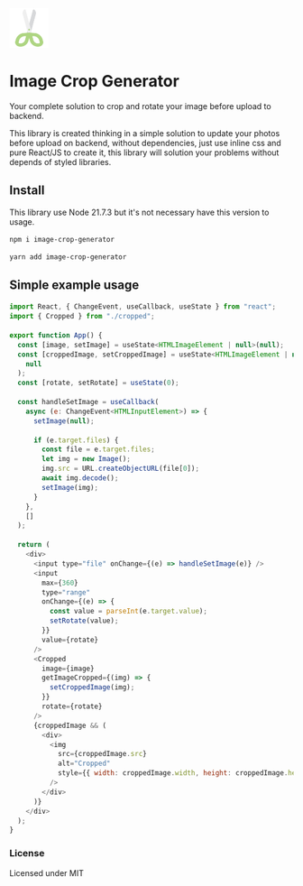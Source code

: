<img src="https://raw.githubusercontent.com/lejoaoconte/image-crop-generator/main/image/5854072_arts_cut_cutting_education_school_icon.svg" width="70px" />

# Image Crop Generator

Your complete solution to crop and rotate your image before upload to backend.

This library is created thinking in a simple solution to update your photos before upload on backend, without dependencies, just use inline css and pure React/JS to create it, this library will solution your problems without depends of styled libraries.


## Install

This library use Node 21.7.3 but it's not necessary have this version to usage.

```bash
npm i image-crop-generator
```

```bash
yarn add image-crop-generator
```

## Simple example usage

```javascript
import React, { ChangeEvent, useCallback, useState } from "react";
import { Cropped } from "./cropped";

export function App() {
  const [image, setImage] = useState<HTMLImageElement | null>(null);
  const [croppedImage, setCroppedImage] = useState<HTMLImageElement | null>(
    null
  );
  const [rotate, setRotate] = useState(0);

  const handleSetImage = useCallback(
    async (e: ChangeEvent<HTMLInputElement>) => {
      setImage(null);

      if (e.target.files) {
        const file = e.target.files;
        let img = new Image();
        img.src = URL.createObjectURL(file[0]);
        await img.decode();
        setImage(img);
      }
    },
    []
  );

  return (
    <div>
      <input type="file" onChange={(e) => handleSetImage(e)} />
      <input
        max={360}
        type="range"
        onChange={(e) => {
          const value = parseInt(e.target.value);
          setRotate(value);
        }}
        value={rotate}
      />
      <Cropped
        image={image}
        getImageCropped={(img) => {
          setCroppedImage(img);
        }}
        rotate={rotate}
      />
      {croppedImage && (
        <div>
          <img
            src={croppedImage.src}
            alt="Cropped"
            style={{ width: croppedImage.width, height: croppedImage.height }}
          />
        </div>
      )}
    </div>
  );
}
```


### License
Licensed under MIT